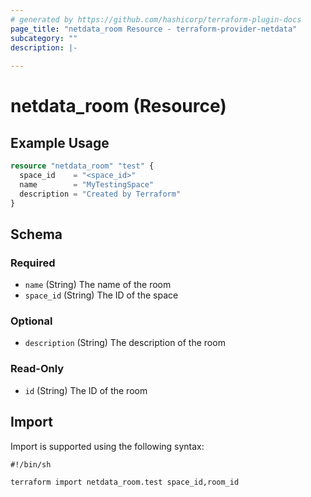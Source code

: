 ```yaml
---
# generated by https://github.com/hashicorp/terraform-plugin-docs
page_title: "netdata_room Resource - terraform-provider-netdata"
subcategory: ""
description: |-
  
---
```


# netdata_room (Resource)



## Example Usage

```terraform
resource "netdata_room" "test" {
  space_id    = "<space_id>"
  name        = "MyTestingSpace"
  description = "Created by Terraform"
}
```

<!-- schema generated by tfplugindocs -->
## Schema

### Required

- `name` (String) The name of the room
- `space_id` (String) The ID of the space

### Optional

- `description` (String) The description of the room

### Read-Only

- `id` (String) The ID of the room

## Import

Import is supported using the following syntax:

```shell
#!/bin/sh

terraform import netdata_room.test space_id,room_id
```
